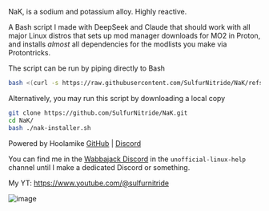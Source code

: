 NaK, is a sodium and potassium alloy. Highly reactive.

A Bash script I made with DeepSeek and Claude that should work with all major Linux distros that sets up mod manager downloads for MO2 in Proton, and installs _almost_ all dependencies for the modlists you make via Protontricks.

The script can be run by piping directly to Bash
```sh
bash <(curl -s https://raw.githubusercontent.com/SulfurNitride/NaK/refs/heads/main/nak-installer.sh)
```
Alternatively, you may run this script by downloading a local copy
```bash
git clone https://github.com/SulfurNitride/NaK.git
cd NaK/
bash ./nak-installer.sh
```

Powered by Hoolamike [GitHub](https://github.com/Niedzwiedzw/hoolamike) | [Discord](https://discord.gg/xYHjpKX3YP)

You can find me in the [Wabbajack Discord](https://discord.gg/wabbajack) in the `unofficial-linux-help` channel until I make a dedicated Discord or something.

My YT: https://www.youtube.com/@sulfurnitride


![image](https://github.com/user-attachments/assets/e405ea67-eb99-4f7a-b114-a1ff1660dc16)

